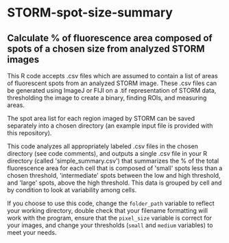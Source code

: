 # STORM-spot-size-summary
## Calculate % of fluorescence area composed of spots of a chosen size from analyzed STORM images

This R code accepts .csv files which are assumed to contain a list of areas of fluorescent spots from an analyzed STORM image. These .csv files can be generated using ImageJ or FIJI on a .tif representation of STORM data, thresholding the image to create a binary, finding ROIs, and measuring areas. 

The spot area list for each region imaged by STORM can be saved separately into a chosen directory (an example input file is provided with this repository).

This code analyzes all appropriately labeled .csv files in the chosen directory (see code comments), and outputs a single .csv file in your R directory (called 'simple_summary.csv') that summarizes the % of the total fluorescence area for each cell that is composed of 'small' spots less than a chosen threshold, 'intermediate' spots between the low and high threshold, and 'large' spots, above the high threshold. This data is grouped by cell and by condition to look at variability among cells.

If you choose to use this code, change the `folder_path` variable to reflect your working directory, double check that your filename formatting will work with the program, ensure that the `pixel_size` variable is correct for your images, and change your thresholds (`small` and `medium` variables) to meet your needs.

